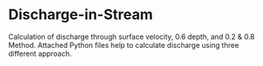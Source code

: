 # Discharge-in-Stream
Calculation of discharge through surface velocity, 0.6 depth, and 0.2 & 0.8 Method.
Attached Python files help to calculate discharge using three different approach.

